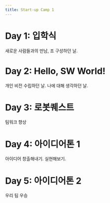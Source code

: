 ```yaml
---
title: Start-up Camp 1
---
```


# Day 1: 입학식
새로운 사람들과의 만남, 조 구성하던 날.

# Day 2: Hello, SW World!
개인 비전 수립하던 날. 나에 대해 생각하던 날.

# Day 3: 로봇퀘스트
팀워크 향상

# Day 4: 아이디어톤 1
아이디어 창출해내기. 실현해보기.

# Day 5: 아이디어톤 2
우리 팀 우승


